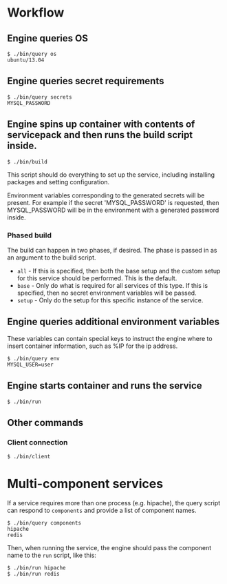 # Workflow

## Engine queries OS

    $ ./bin/query os
    ubuntu/13.04

## Engine queries secret requirements

    $ ./bin/query secrets
    MYSQL_PASSWORD

## Engine spins up container with contents of servicepack and then runs the build script inside.

    $ ./bin/build

This script should do everything to set up the service, including installing packages and setting configuration.

Environment variables corresponding to the generated secrets will be present.  For example if the secret 'MYSQL\_PASSWORD' is requested, then MYSQL\_PASSWORD will be in the environment with a generated password inside.

### Phased build

The build can happen in two phases, if desired.  The phase is passed in as an argument to the build script.

* `all` - If this is specified, then both the base setup and the custom setup for this service should be performed.  This is the default.
* `base` - Only do what is required for all services of this type.  If this is specified, then no secret environment variables will be passed.
* `setup` - Only do the setup for this specific instance of the service.

## Engine queries additional environment variables

These variables can contain special keys to instruct the engine where to insert container information, such as %IP for the ip address.

    $ ./bin/query env
    MYSQL_USER=user

## Engine starts container and runs the service

    $ ./bin/run

## Other commands

### Client connection

    $ ./bin/client

# Multi-component services

If a service requires more than one process (e.g. hipache), the query script can respond to `components` and provide a list of component names.

    $ ./bin/query components
    hipache
    redis

Then, when running the service, the engine should pass the component name to the `run` script, like this:

    $ ./bin/run hipache
    $ ./bin/run redis

